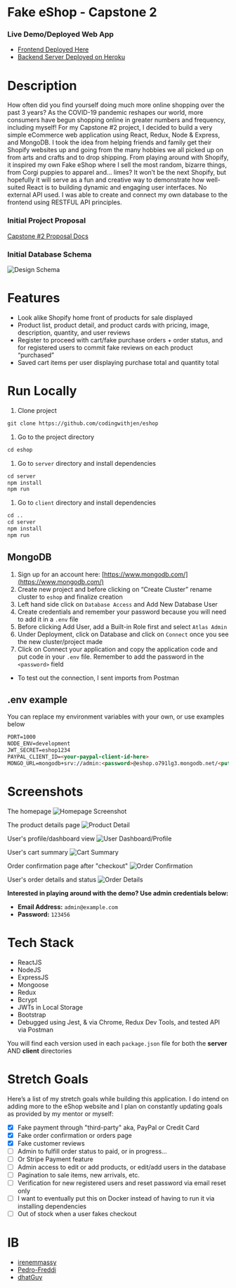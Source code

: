 # Fake eShop - Capstone 2

### Live Demo/Deployed Web App

- [Frontend Deployed Here](https://fake-eshop-client.netlify.app/)
- [Backend Server Deployed on Heroku](https://fake-eshop-backend.herokuapp.com/api/products)


# Description



How often did you find yourself doing much more online shopping over the past 3 years? As the COVID-19 pandemic reshapes our world, more consumers have begun shopping online in greater numbers and frequency, including myself! For my Capstone #2 project, I decided to build a very simple eCommerce web application using React, Redux, Node & Express, and MongoDB. I took the idea from helping friends and family get their Shopify websites up and going from the many hobbies we all picked up on from arts and crafts and to drop shipping. From playing around with Shopify, it inspired my own Fake eShop where I sell the most random, bizarre things, from Corgi puppies to apparel and… limes? It won’t be the next Shopify, but hopefully it will serve as a fun and creative way to demonstrate how well-suited React is to building dynamic and engaging user interfaces. No external API used. I was able to create and connect my own database to the frontend using RESTFUL API principles.

### Initial Project Proposal
[Capstone #2 Proposal Docs](https://github.com/codingwithjen/eshop/tree/main/proposal-docs)

### Initial Database Schema

![Design Schema](/proposal-docs/schema.png)

# Features



- Look alike Shopify home front of products for sale displayed
- Product list, product detail, and product cards with pricing, image, description, quantity, and user reviews
- Register to proceed with cart/fake purchase orders + order status, and for registered users to commit fake reviews on each product “purchased”
- Saved cart items per user displaying purchase total and quantity total

# Run Locally



1. Clone project

```markdown
git clone https://github.com/codingwithjen/eshop
```

1. Go to the project directory

```markdown
cd eshop
```

1. Go to `server` directory and install dependencies

```markdown
cd server
npm install
npm run
```

1. Go to `client` directory and install dependencies

```markdown
cd ..
cd server
npm install
npm run
```

## MongoDB

1. Sign up for an account here: [https://www.mongodb.com/](https://www.mongodb.com/)
2. Create new project and before clicking on “Create Cluster” rename cluster to `eshop` and finalize creation
3. Left hand side click on `Database Access` and Add New Database User
4. Create credentials and remember your password because you will need to add it in a `.env` file
5. Before clicking Add User, add a Built-in Role first and select `Atlas Admin`
6. Under Deployment, click on Database and click on `Connect` once you see the new cluster/project made
7. Click on Connect your application and copy the application code and put code in your `.env` file. Remember to add the password in the `<password>` field

- To test out the connection, I sent imports from Postman

## .env example

You can replace my environment variables with your own, or use examples below

```markdown
PORT=1000
NODE_ENV=development
JWT_SECRET=eshop1234
PAYPAL_CLIENT_ID=<your-paypal-client-id-here>
MONGO_URL=mongodb+srv://admin:<password>@eshop.o791lg3.mongodb.net/<put-cluster-name-here>?retryWrites=true&w=majority
```

# Screenshots
The homepage
![Homepage Screenshot](/images/homepage.png)

The product details page
![Product Detail](/images/productDetail.png)

User's profile/dashboard view
![User Dashboard/Profile](/images/userprofile.png)

User's cart summary
![Cart Summary](/images/cartsummary.png)

Order confirmation page after "checkout"
![Order Confirmation](/images/orderconf.png)

User's order details and status
![Order Details](/images/orderlist.png)



****************Interested in playing around with the demo? Use admin credentials below:****************

- ********************************************Email Address:******************************************** `admin@example.com`
- ********************Password:******************** `123456`

# Tech Stack



- ReactJS
- NodeJS
- ExpressJS
- Mongoose
- Redux
- Bcrypt
- JWTs in Local Storage
- Bootstrap
- Debugged using Jest, & via Chrome, Redux Dev Tools, and tested API via Postman

You will find each version used in each `package.json` file for both the **********server********** AND **********client********** directories

# Stretch Goals



Here’s a list of my stretch goals while building this application. I do intend on adding more to the eShop website and I plan on constantly updating goals as provided by my mentor or myself:

- [x]  Fake payment through "third-party" aka, PayPal or Credit Card
- [x]  Fake order confirmation or orders page
- [x]  Fake customer reviews
- [ ]  Admin to fulfill order status to paid, or in progress...
- [ ]  Or Stripe Payment feature
- [ ]  Admin access to edit or add products, or edit/add users in the database
- [ ]  Pagination to sale items, new arrivals, etc.
- [ ]  Verification for new registered users and reset password via email reset only
- [ ]  I want to eventually put this on Docker instead of having to run it via installing dependencies
- [ ]  Out of stock when a user fakes checkout

# IB
- [irenemmassy](https://github.com/irenemmassy_)
- [Pedro-Freddi](https://github.com/Predro=Freddi)
- [dhatGuy](https://github.com/dhatGuy)